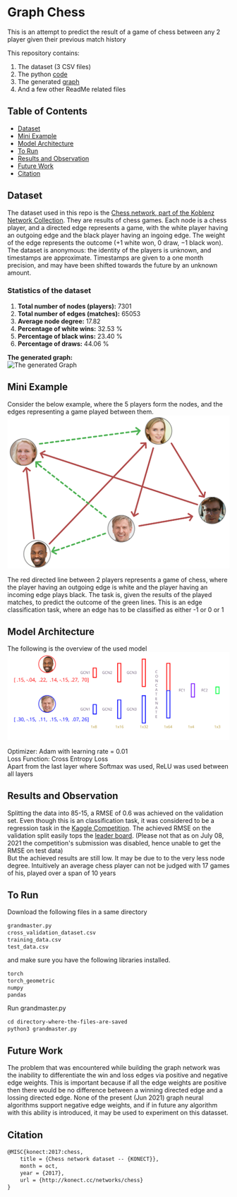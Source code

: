 # Graph Chess

This is an attempt to predict the result of a game of chess between any 2 player given their previous match history <br>

This repository contains:

1. The dataset (3 CSV files)
2. The python [code](GrandMaster.py)
3. The generated [graph](graph.png)
4. And a few other ReadMe related files


## Table of Contents

- [Dataset](#dataset)
- [Mini Example](#mini-example)
- [Model Architecture](#model-architecture)
- [To Run](#to-run)
- [Results and Observation](#results-and-observation)
- [Future Work](#future-work)
- [Citation](#citation)


## Dataset

The dataset used in this repo is the [Chess network, part of the Koblenz Network Collection](http://konect.cc/networks/chess/). They are results of chess games.  Each node is a chess player, and a directed edge represents a game, with the white player having an outgoing edge and the black player having an ingoing edge.  The weight of the edge represents the outcome (+1 white won, 0 draw, −1 black won).  The dataset is anonymous:  the identity of the players is unknown, and timestamps are approximate.  Timestamps are given to a one month precision, and may have been shifted towards the future by an unknown amount.
<br>
### Statistics of the dataset
1. **Total number of nodes (players):** 7301 <br>
2. **Total number of edges (matches):** 65053 <br>
3. **Average node degree:** 17.82 <br>
4. **Percentage of white wins:** 32.53 % <br>
5. **Percentage of black wins:** 23.40 % <br>
6. **Percentage of draws:** 44.06 % <br>

**The generated graph:** 
<br>
![The generated Graph](graph.png)

## Mini Example
Consider the below example, where the 5 players form the nodes, and the edges representing a game played between them. <br>
![demo](demo2.svg) 

The red directed line between 2 players represents a game of chess, where the player having an outgoing edge is white and the player having an incoming edge plays black. The task is, given the results of the played matches, to predict the outcome of the green lines.  This is an edge classification task, where an edge has to be classified as either -1 or 0 or 1


## Model Architecture
The following is the overview of the used model
<br>
![demo](architecture.svg)

Optimizer: Adam with learning rate = 0.01 <br>
Loss Function: Cross Entropy Loss <br>
Apart from the last layer where Softmax was used, ReLU was used between all layers


## Results and Observation
Splitting the data into 85-15, a RMSE of 0.6 was achieved on the validation set. Even though this is an classification task, it was considered to be a regression task in the [Kaggle Competition](https://www.kaggle.com/c/chess/overview). The achieved RMSE on the validation split easily tops the [leader board](https://www.kaggle.com/c/chess/leaderboard). (Please not that as on July 08, 2021 the competition's submission was disabled, hence unable to get the RMSE on test data)<br>
But the achieved results are still low. It may be due to to the very less node degree. Intuitively an average chess player can not be judged with 17 games of his, played over a span of 10 years


## To Run

Download the following files in a same directory

```
grandmaster.py
cross_validation_dataset.csv
training_data.csv
test_data.csv
```
and make sure you have the following libraries installed.
```
torch
torch_geometric
numpy
pandas
```
Run grandmaster.py 
```
cd directory-where-the-files-are-saved
python3 grandmaster.py
```

## Future Work
The problem that was encountered while building the graph network was the inability to differentiate the win and loss edges via positive and negative edge weights. This is important because if all the edge weights are positive then there would be no difference between a winning directed edge and a lossing directed edge. None of the present (Jun 2021) graph neural algorithms support negative edge weights, and if in future any algorithm with this ability is introduced, it may be used to experiment on this datasset.

## Citation
```
@MISC{konect:2017:chess,
    title = {Chess network dataset -- {KONECT}},
    month = oct,
    year = {2017},
    url = {http://konect.cc/networks/chess}
}
```
